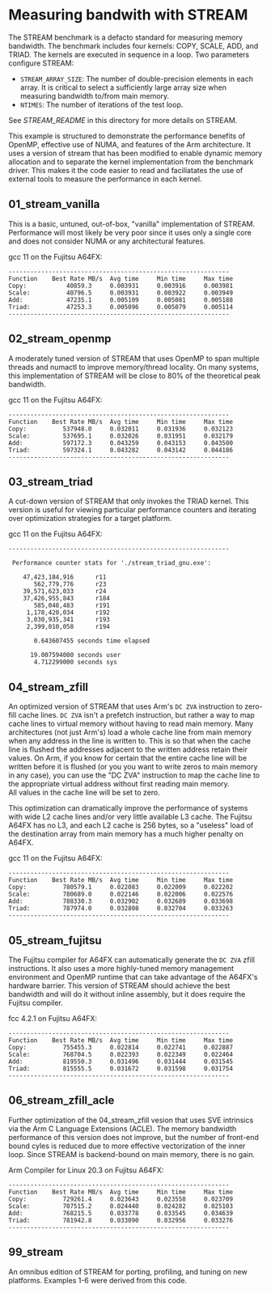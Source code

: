 # Measuring bandwith with STREAM

The STREAM benchmark is a defacto standard for measuring memory bandwidth.
The benchmark includes four kernels: COPY, SCALE, ADD, and TRIAD. The kernels are executed in sequence in a loop.  Two parameters configure STREAM:
 * `STREAM_ARRAY_SIZE`: The number of double-precision elements in each array.
   It is critical to select a sufficiently large array size when measuring 
   bandwidth to/from main memory.
 * `NTIMES`: The number of iterations of the test loop.

See *STREAM_README* in this directory for more details on STREAM.

This example is structured to demonstrate the performance benefits of OpenMP,
effective use of NUMA, and features of the Arm architecture.  It uses a version of
stream that has been modified to enable dynamic memory allocation and to separate 
the kernel implementation from the benchmark driver.  This makes it the code easier
to read and faciliatates the use of external tools to measure the performance in 
each kernel.

## 01_stream_vanilla

This is a basic, untuned, out-of-box, "vanilla" implementation of STREAM. 
Performance will most likely be very poor since it uses only a single core and 
does not consider NUMA or any architectural features. 

gcc 11 on the Fujitsu A64FX:
```
-------------------------------------------------------------
Function    Best Rate MB/s  Avg time     Min time     Max time
Copy:           40859.3     0.003931     0.003916     0.003981
Scale:          40796.5     0.003931     0.003922     0.003949
Add:            47235.1     0.005109     0.005081     0.005188
Triad:          47253.3     0.005096     0.005079     0.005114
-------------------------------------------------------------
```

## 02_stream_openmp

A moderately tuned version of STREAM that uses OpenMP to span multiple threads 
and numactl to improve memory/thread locality.  On many systems, this implementation 
of STREAM will be close to 80% of the theoretical peak bandwidth.

gcc 11 on the Fujitsu A64FX:
```
-------------------------------------------------------------
Function    Best Rate MB/s  Avg time     Min time     Max time
Copy:          537948.0     0.032011     0.031936     0.032123
Scale:         537695.1     0.032026     0.031951     0.032179
Add:           597172.3     0.043259     0.043153     0.043500
Triad:         597324.1     0.043282     0.043142     0.044186
-------------------------------------------------------------
```

## 03_stream_triad

A cut-down version of STREAM that only invokes the TRIAD kernel.  This version 
is useful for viewing particular performance counters and iterating over optimization 
strategies for a target platform.

gcc 11 on the Fujitsu A64FX:
```
-------------------------------------------------------------

 Performance counter stats for './stream_triad_gnu.exe':

    47,423,184,916      r11
       562,779,776      r23
    39,571,623,033      r24
    37,426,955,843      r184
       585,048,483      r191
     1,178,420,034      r192
     3,030,935,341      r193
     2,399,010,058      r194

       0.643607455 seconds time elapsed

      19.007594000 seconds user
       4.712299000 seconds sys
```

## 04_stream_zfill

An optimized version of STREAM that uses Arm's `DC ZVA` instruction to zero-fill
cache lines.  `DC ZVA` isn't a prefetch instruction, but rather a way to map cache 
lines to virtual memory without having to read main memory.  Many architectures 
(not just Arm's) load a whole cache line from main memory when any address in the 
line is written to.  This is so that when the cache line is flushed the addresses 
adjacent to the written address retain their values.  On Arm, if you know for certain 
that the entire cache line will be written before it is flushed (or you you want to 
write zeros to main memory in any case), you can use the "DC ZVA" instruction to map 
the cache line to the appropriate virtual address without first reading main memory.  
All values in the cache line will be set to zero.  

This optimization can dramatically improve the performance of systems with wide L2 
cache lines and/or very little available L3 cache.  The Fujitsu A64FX has no L3, and 
each L2 cache is 256 bytes, so a "useless" load of the destination array from main 
memory has a much higher penalty on A64FX.

gcc 11 on the Fujitsu A64FX:
```
-------------------------------------------------------------
Function    Best Rate MB/s  Avg time     Min time     Max time
Copy:          780579.1     0.022083     0.022009     0.022202
Scale:         780689.0     0.022146     0.022006     0.022576
Add:           788330.3     0.032902     0.032689     0.033698
Triad:         787974.0     0.032808     0.032704     0.033263
-------------------------------------------------------------
```

## 05_stream_fujitsu

The Fujitsu compiler for A64FX can automatically generate the `DC ZVA` zfill
instructions.  It also uses a more highly-tuned memory management environment and
OpenMP runtime that can take advantage of the A64FX's hardware barrier. This
version of STREAM should achieve the best bandwidth and will do it without inline
assembly, but it does require the Fujitsu compiler.

fcc 4.2.1 on Fujitsu A64FX:
```
-------------------------------------------------------------
Function    Best Rate MB/s  Avg time     Min time     Max time
Copy:          755455.3     0.022814     0.022741     0.022887
Scale:         768704.5     0.022393     0.022349     0.022464
Add:           819550.3     0.031496     0.031444     0.031545
Triad:         815555.5     0.031672     0.031598     0.031754
-------------------------------------------------------------
```

## 06_stream_zfill_acle

Further optimization of the 04_stream_zfill vesion that uses SVE intrinsics via the 
Arm C Language Extensions (ACLE).  The memory bandwidth performance of this version 
does not improve, but the number of front-end bound cyles is reduced due to more 
effective vectorization of the inner loop.  Since STREAM is backend-bound on main
memory, there is no gain.

Arm Compiler for Linux 20.3 on Fujitsu A64FX:
```
-------------------------------------------------------------
Function    Best Rate MB/s  Avg time     Min time     Max time
Copy:          729261.4     0.023643     0.023558     0.023709
Scale:         707515.2     0.024440     0.024282     0.025103
Add:           768215.5     0.033778     0.033545     0.034639
Triad:         781942.8     0.033090     0.032956     0.033276
-------------------------------------------------------------
```

## 99_stream

An omnibus edition of STREAM for porting, profiling, and tuning on new platforms.
Examples 1-6 were derived from this code.


